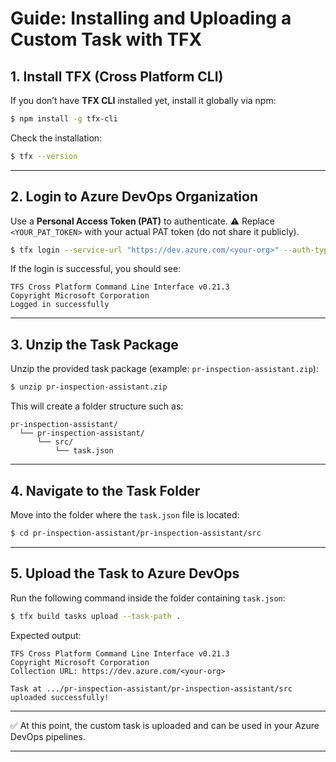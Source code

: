 # Guide: Installing and Uploading a Custom Task with TFX

## 1. Install TFX (Cross Platform CLI)

If you don’t have **TFX CLI** installed yet, install it globally via npm:

```bash
$ npm install -g tfx-cli
```

Check the installation:

```bash
$ tfx --version
```

---

## 2. Login to Azure DevOps Organization

Use a **Personal Access Token (PAT)** to authenticate.
⚠️ Replace `<YOUR_PAT_TOKEN>` with your actual PAT token (do not share it publicly).

```bash
$ tfx login --service-url "https://dev.azure.com/<your-org>" --auth-type pat --token "<YOUR_PAT_TOKEN>"
```

If the login is successful, you should see:

```
TFS Cross Platform Command Line Interface v0.21.3
Copyright Microsoft Corporation
Logged in successfully
```

---

## 3. Unzip the Task Package

Unzip the provided task package (example: `pr-inspection-assistant.zip`):

```bash
$ unzip pr-inspection-assistant.zip
```

This will create a folder structure such as:

```
pr-inspection-assistant/
  └── pr-inspection-assistant/
      └── src/
          └── task.json
```

---

## 4. Navigate to the Task Folder

Move into the folder where the `task.json` file is located:

```bash
$ cd pr-inspection-assistant/pr-inspection-assistant/src
```

---

## 5. Upload the Task to Azure DevOps

Run the following command inside the folder containing `task.json`:

```bash
$ tfx build tasks upload --task-path .
```

Expected output:

```
TFS Cross Platform Command Line Interface v0.21.3
Copyright Microsoft Corporation
Collection URL: https://dev.azure.com/<your-org>

Task at .../pr-inspection-assistant/pr-inspection-assistant/src uploaded successfully!
```

---

✅ At this point, the custom task is uploaded and can be used in your Azure DevOps pipelines.

---